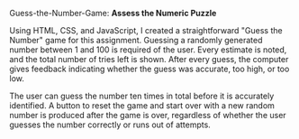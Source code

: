 Guess-the-Number-Game:
**Assess the Numeric Puzzle**


Using HTML, CSS, and JavaScript, I created a straightforward "Guess the Number" game for this assignment. Guessing a randomly generated number between 1 and 100 is required of the user. Every estimate is noted, and the total number of tries left is shown. After every guess, the computer gives feedback indicating whether the guess was accurate, too high, or too low. 

The user can guess the number ten times in total before it is accurately identified. A button to reset the game and start over with a new random number is produced after the game is over, regardless of whether the user guesses the number correctly or runs out of attempts. 



